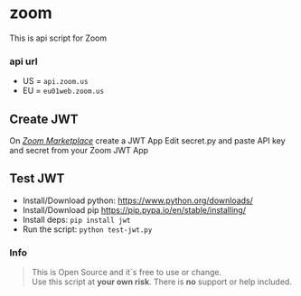 # zoom
This is api script for Zoom

### api url
* US = `api.zoom.us`
* EU = `eu01web.zoom.us`

## Create JWT
On *[Zoom Marketplace](https://marketplace.zoom.us/docs/guides/build/jwt-app)* create a JWT App 
Edit secret.py and paste API key and secret from your Zoom JWT App

## Test JWT
* Install/Download python:
https://www.python.org/downloads/
* Install/Download pip
https://pip.pypa.io/en/stable/installing/
* Install deps:
`pip install jwt`
* Run the script:
`python test-jwt.py`

### Info
>This is Open Source and it´s free to use or change.\
Use this script at **your own risk**. There is **no** support or help included.
